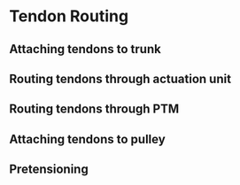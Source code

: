 # Tendon Routing

## Attaching tendons to trunk

## Routing tendons through actuation unit

## Routing tendons through PTM

## Attaching tendons to pulley

## Pretensioning